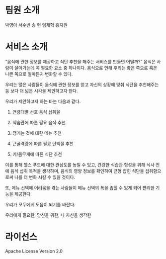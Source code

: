 # 팀원 소개

  박영아
  서수빈
  송 현
  임재혁
  홍지원

# 서비스 소개

“음식에 관한 정보를 제공하고 식단 추천을 해주는 서비스를 만들면 어떨까?”
음식은 사람이 살아가는데 꼭 필요한 요소 중 하나이다. 음식으로 인해 우리는 좋은 쪽으로 혹은 나쁜 쪽으로 얼마든지 변화할 수 있다.

우리는 많은 사람들이 음식에 관한 정보를 얻고 자신의 상황에 맞춰 식단을 추천해주는 등 보다 더 넓은 시각을 제안하고자 한다.

우리가 제안하고자 하는 바는 다음과 같다.

1. 연령대별 선호 음식 섭취율

2. 식습관에 따른 필요 음식 추천

3. 땡기는 것에 대한 메뉴 추천

4. 근골격량에 따른 필요 단백질 추천

5. 키/몸무게에 따른 식단 추천

이를 통해 헬스 푸드에 대한 관심도를 높일 수 있고, 건강한 식습관 형성을 위해 식사 전에 음식 섭취 목적을 생각하며, 음식의 영양 정보를 확인하여 균형 잡힌 식단을 섭취함으로써 나를 더 변화 시킬 수 있을 것이다.

또, 메뉴 선택에 어려움을 겪는 사람들이 메뉴 선택의 폭을 좁힐 수 있게 되어 편리한 기능을 제공한다.

우리가 모두에게 도움이 되기를 바란다.

우리에게 필요한, 당신을 위한, 나 자신을 생각한

# 라이선스 

 Apache License Version 2.0

 


